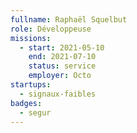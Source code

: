 ```yaml
---
fullname: Raphaël Squelbut
role: Développeuse
missions:
  - start: 2021-05-10
    end: 2021-07-10
    status: service
    employer: Octo
startups:
  - signaux-faibles
badges:
  - segur
---
```



